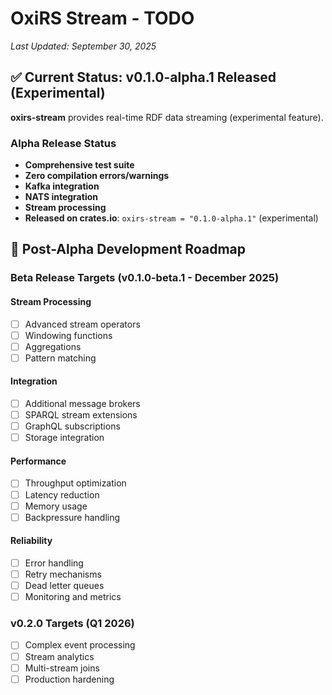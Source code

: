 # OxiRS Stream - TODO

*Last Updated: September 30, 2025*

## ✅ Current Status: v0.1.0-alpha.1 Released (Experimental)

**oxirs-stream** provides real-time RDF data streaming (experimental feature).

### Alpha Release Status
- **Comprehensive test suite**
- **Zero compilation errors/warnings**
- **Kafka integration**
- **NATS integration**
- **Stream processing**
- **Released on crates.io**: `oxirs-stream = "0.1.0-alpha.1"` (experimental)

## 🎯 Post-Alpha Development Roadmap

### Beta Release Targets (v0.1.0-beta.1 - December 2025)

#### Stream Processing
- [ ] Advanced stream operators
- [ ] Windowing functions
- [ ] Aggregations
- [ ] Pattern matching

#### Integration
- [ ] Additional message brokers
- [ ] SPARQL stream extensions
- [ ] GraphQL subscriptions
- [ ] Storage integration

#### Performance
- [ ] Throughput optimization
- [ ] Latency reduction
- [ ] Memory usage
- [ ] Backpressure handling

#### Reliability
- [ ] Error handling
- [ ] Retry mechanisms
- [ ] Dead letter queues
- [ ] Monitoring and metrics

### v0.2.0 Targets (Q1 2026)
- [ ] Complex event processing
- [ ] Stream analytics
- [ ] Multi-stream joins
- [ ] Production hardening